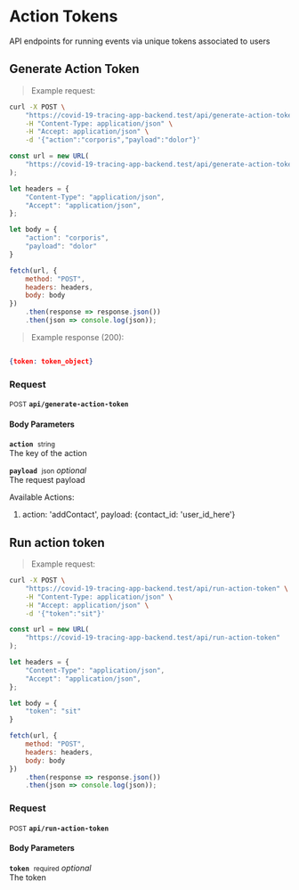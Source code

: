 # Action Tokens

API endpoints for running events via unique tokens associated to users

## Generate Action Token




> Example request:

```bash
curl -X POST \
    "https://covid-19-tracing-app-backend.test/api/generate-action-token" \
    -H "Content-Type: application/json" \
    -H "Accept: application/json" \
    -d '{"action":"corporis","payload":"dolor"}'

```

```javascript
const url = new URL(
    "https://covid-19-tracing-app-backend.test/api/generate-action-token"
);

let headers = {
    "Content-Type": "application/json",
    "Accept": "application/json",
};

let body = {
    "action": "corporis",
    "payload": "dolor"
}

fetch(url, {
    method: "POST",
    headers: headers,
    body: body
})
    .then(response => response.json())
    .then(json => console.log(json));
```


> Example response (200):

```json

{token: token_object}
```

### Request
<small class="badge badge-black">POST</small>
 **`api/generate-action-token`**

<h4 class="fancy-heading-panel"><b>Body Parameters</b></h4>
<code><b>action</b></code>&nbsp; <small>string</small>     <br>
    The key of the action

<code><b>payload</b></code>&nbsp; <small>json</small>         <i>optional</i>    <br>
    The request payload

Available Actions:
1. action: 'addContact', payload: {contact_id: 'user_id_here'}



## Run action token




> Example request:

```bash
curl -X POST \
    "https://covid-19-tracing-app-backend.test/api/run-action-token" \
    -H "Content-Type: application/json" \
    -H "Accept: application/json" \
    -d '{"token":"sit"}'

```

```javascript
const url = new URL(
    "https://covid-19-tracing-app-backend.test/api/run-action-token"
);

let headers = {
    "Content-Type": "application/json",
    "Accept": "application/json",
};

let body = {
    "token": "sit"
}

fetch(url, {
    method: "POST",
    headers: headers,
    body: body
})
    .then(response => response.json())
    .then(json => console.log(json));
```



### Request
<small class="badge badge-black">POST</small>
 **`api/run-action-token`**

<h4 class="fancy-heading-panel"><b>Body Parameters</b></h4>
<code><b>token</b></code>&nbsp; <small>required</small>         <i>optional</i>    <br>
    The token




